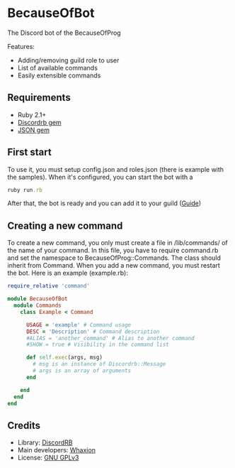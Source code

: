 # BecauseOfBot

The Discord bot of the BecauseOfProg

Features:
  - Adding/removing guild role to user
  - List of available commands
  - Easily extensible commands
  
## Requirements
  - Ruby 2.1+
  - [Discordrb gem](https://rubygems.org/gems/discordrb/versions/3.2.1)
  - [JSON gem](https://rubygems.org/gems/json/versions/2.1.0)
  
## First start

To use it, you must setup config.json and roles.json (there is example with the samples).
When it's configured, you can start the bot with a
```ruby
ruby run.rb
```
After that, the bot is ready and you can add it to your guild ([Guide](https://discordapp.com/developers/docs/topics/oauth2#bot-authorization-flow))

## Creating a new command

To create a new command, you only must create a file in /lib/commands/ of the name of your command.
In this file, you have to require command.rb and set the namespace to BecauseOfProg::Commands.
The class should inherit from Command.
When you add a new command, you must restart the bot.
Here is an example (example.rb):
```ruby
require_relative 'command'

module BecauseOfBot
  module Commands
    class Example < Command

      USAGE = 'example' # Command usage
      DESC = 'Description' # Command description
      #ALIAS = 'another_command' # Alias to another command
      #SHOW = true # Visibility in the command list

      def self.exec(args, msg)
        # msg is an instance of Discordrb::Message
        # args is an array of arguments
      end

    end
  end
end
```

## Credits
 - Library: [DiscordRB](https://github.com/meew0/discordrb)
 - Main developers: [Whaxion](https://github.com/whaxion)
 - License: [GNU GPLv3](https://choosealicense.com/licenses/gpl-3.0/)